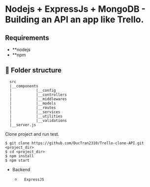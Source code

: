# Nodejs + ExpressJs + MongoDB - Building an API an app like Trello.

## Requirements

-   \*\*nodejs
-   \*\*npm

## **🏨 Folder structure**

```
  src
  |__components
  |           |__config
  |           |__controllers
  |           |__middlewares
  |           |__models
  |           |__routes
  |           |__services
  |           |__utilities
  |           |__validations
  |__server.js
```

Clone project and run test.

```
$ git clone https://github.com/DucTran2310/Trello-clone-API.git <project_dir>
$ cd <project_dir>
$ npm install
$ npm start
```

-   Backend

    -       ExpressJS

